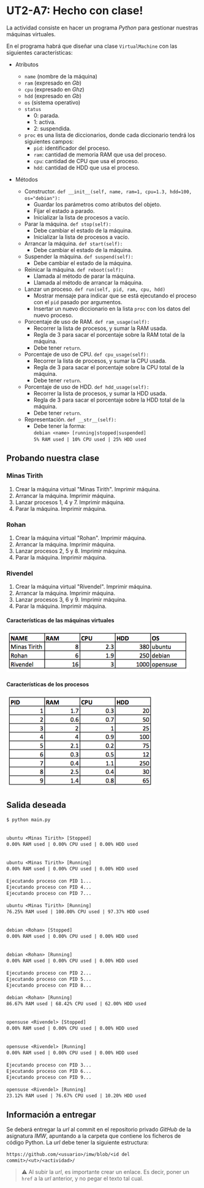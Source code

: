 # UT2-A7: Hecho con clase!

La actividad consiste en hacer un programa *Python* para gestionar nuestras máquinas virtuales.

En el programa habrá que diseñar una clase `VirtualMachine` con las siguientes características:

+ Atributos
    * `name` (nombre de la máquina)
    * `ram` (expresado en *Gb*)
    * `cpu` (expresado en *Ghz*)
    * `hdd` (expresado en *Gb*)
    * `os` (sistema operativo)
    * `status`
        - 0: parada.
        - 1: activa.
        - 2: suspendida.
    * `proc` es una lista de diccionarios, donde cada diccionario tendrá los siguientes campos:
        - `pid`: identificador del proceso.
        - `ram`: cantidad de memoria RAM que usa del proceso.
        - `cpu`: cantidad de CPU que usa el proceso.
        - `hdd`: cantidad de HDD que usa el proceso.

+ Métodos
    * Constructor. `def __init__(self, name, ram=1, cpu=1.3, hdd=100, os="debian"):`
        - Guardar los parámetros como atributos del objeto.
        - Fijar el estado a parado.
        - Inicializar la lista de procesos a vacío.
    * Parar la máquina. `def stop(self):`
        - Debe cambiar el estado de la máquina.
        - Inicializar la lista de procesos a vacío.
    * Arrancar la máquina. `def start(self):`
        - Debe cambiar el estado de la máquina.
    * Suspender la máquina. `def suspend(self):`
        - Debe cambiar el estado de la máquina.
    * Reinicar la máquina. `def reboot(self):`
        - Llamada al método de parar la máquina.
        - Llamada al método de arrancar la máquina.
    * Lanzar un proceso. `def run(self, pid, ram, cpu, hdd)`
        - Mostrar mensaje para indicar que se está ejecutando el proceso con el `pid` pasado por argumentos.
        - Insertar un nuevo diccionario en la lista `proc` con los datos del nuevo proceso.
    * Porcentaje de uso de RAM. `def ram_usage(self):`
        - Recorrer la lista de procesos, y sumar la RAM usada.
        - Regla de 3 para sacar el porcentaje sobre la RAM total de la máquina.
        - Debe tener `return`.
    * Porcentaje de uso de CPU. `def cpu_usage(self):`
        - Recorrer la lista de procesos, y sumar la CPU usada.
        - Regla de 3 para sacar el porcentaje sobre la CPU total de la máquina.
        - Debe tener `return`.
    * Porcentaje de uso de HDD. `def hdd_usage(self):`
        - Recorrer la lista de procesos, y sumar la HDD usada.
        - Regla de 3 para sacar el porcentaje sobre la HDD total de la máquina.
        - Debe tener `return`.
    * Representación. `def __str__(self):`
        - Debe tener la forma:  
        `debian <name> [running|stopped|suspended]`  
        `5% RAM used | 10% CPU used | 25% HDD used`

## Probando nuestra clase

### Minas Tirith

1. Crear la máquina virtual "Minas Tirith". Imprimir máquina.
2. Arrancar la máquina. Imprimir máquina.
3. Lanzar procesos 1, 4 y 7. Imprimir máquina.
4. Parar la máquina. Imprimir máquina.

### Rohan

1. Crear la máquina virtual "Rohan". Imprimir máquina.
2. Arrancar la máquina. Imprimir máquina.
3. Lanzar procesos 2, 5 y 8. Imprimir máquina.
4. Parar la máquina. Imprimir máquina.

### Rivendel

1. Crear la máquina virtual "Rivendel". Imprimir máquina.
2. Arrancar la máquina. Imprimir máquina.
3. Lanzar procesos 3, 6 y 9. Imprimir máquina.
4. Parar la máquina. Imprimir máquina.

#### Características de las máquinas virtuales

![](img/info_maq_virtuales.png)

#### Características de los procesos

![](img/info_procesos.png)

## Salida deseada

~~~console
$ python main.py


ubuntu <Minas Tirith> [Stopped]
0.00% RAM used | 0.00% CPU used | 0.00% HDD used


ubuntu <Minas Tirith> [Running]
0.00% RAM used | 0.00% CPU used | 0.00% HDD used

Ejecutando proceso con PID 1...
Ejecutando proceso con PID 4...
Ejecutando proceso con PID 7...

ubuntu <Minas Tirith> [Running]
76.25% RAM used | 100.00% CPU used | 97.37% HDD used


debian <Rohan> [Stopped]
0.00% RAM used | 0.00% CPU used | 0.00% HDD used


debian <Rohan> [Running]
0.00% RAM used | 0.00% CPU used | 0.00% HDD used

Ejecutando proceso con PID 2...
Ejecutando proceso con PID 5...
Ejecutando proceso con PID 8...

debian <Rohan> [Running]
86.67% RAM used | 68.42% CPU used | 62.00% HDD used


opensuse <Rivendel> [Stopped]
0.00% RAM used | 0.00% CPU used | 0.00% HDD used


opensuse <Rivendel> [Running]
0.00% RAM used | 0.00% CPU used | 0.00% HDD used

Ejecutando proceso con PID 3...
Ejecutando proceso con PID 6...
Ejecutando proceso con PID 9...

opensuse <Rivendel> [Running]
23.12% RAM used | 76.67% CPU used | 10.20% HDD used

~~~

## Información a entregar

Se deberá entregar la *url* al commit en el repositorio privado *GitHub* de la asignatura *IMW*, apuntando a la carpeta que contiene los ficheros de código Python. La *url* debe tener la siguiente estructura:

```
https://github.com/<usuario>/imw/blob/<id del commit>/<ut>/<actividad>/
```

> ⚠️ Al subir la *url*, es importante crear un enlace. Es decir, poner un `href` a la *url* anterior, y no pegar el texto tal cual.
